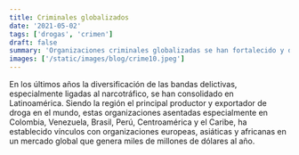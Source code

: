 ```yaml
---
title: Criminales globalizados
date: '2021-05-02'
tags: ['drogas', 'crimen']
draft: false
summary: 'Organizaciones criminales globalizadas se han fortalecido y diversificado'
images: ['/static/images/blog/crime10.jpeg']
---
```


En los últimos años la diversificación de las bandas delictivas, especialmente ligadas al narcotráfico, se han consolidado en Latinoamérica. Siendo la región el principal productor y exportador de droga en el mundo, estas organizaciones asentadas especialmente en Colombia, Venezuela, Brasil, Perú, Centroamérica y el Caribe, ha establecido vínculos con organizaciones europeas, asiáticas y africanas en un mercado global que genera miles de millones de dólares al año.
